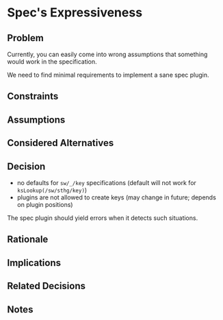 # Spec's Expressiveness

## Problem

Currently, you can easily come into wrong assumptions that something would work in the specification.

We need to find minimal requirements to implement a sane spec plugin.

## Constraints

## Assumptions

## Considered Alternatives

## Decision

- no defaults for `sw/_/key` specifications (default will not work for `ksLookup(/sw/sthg/key)`)
- plugins are not allowed to create keys (may change in future; depends on plugin positions)

The spec plugin should yield errors when it detects such situations.

## Rationale

## Implications

## Related Decisions

## Notes
